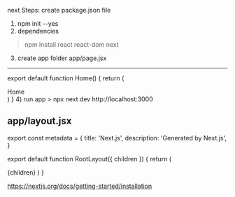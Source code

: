 next Steps:
create package.json file
1) npm init --yes
2) dependencies
> npm install react react-dom next
3) create app folder
app/page.jsx
-------------------
export default function Home() {
  return (
<div>Home</div>
  )
}
4) run app
>  npx next dev
http://localhost:3000
 
app/layout.jsx
-------------------------
export const metadata = {
  title: 'Next.js',
  description: 'Generated by Next.js',
}
 
export default function RootLayout({ children }) {
return (
<html lang="en">
<body>{children}</body>
</html>
  )
}

https://nextjs.org/docs/getting-started/installation